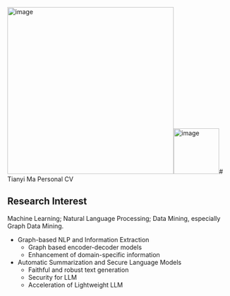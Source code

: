 <img width="377" alt="image" src="https://github.com/SueMarsR/resume/assets/66981273/37ca8800-4c6e-42cb-95e5-6444a3680d3f"><img width="103" alt="image" src="https://github.com/SueMarsR/resume/assets/66981273/1b0ca4eb-258f-465e-b2e0-d07a3e04090c"># Tianyi Ma
Personal CV

## Research Interest
Machine Learning; Natural Language Processing; Data Mining, especially Graph Data Mining.
- Graph-based NLP and Information Extraction
  - Graph based encoder-decoder models
  - Enhancement of domain-specific information
- Automatic Summarization and Secure Language Models
  - Faithful and robust text generation
  - Security for LLM
  - Acceleration of Lightweight LLM




